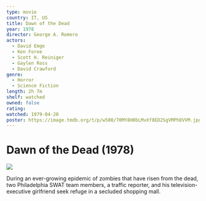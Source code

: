 ```yaml
---
type: movie
country: IT, US
title: Dawn of the Dead
year: 1978
director: George A. Romero
actors:
  - David Emge
  - Ken Foree
  - Scott H. Reiniger
  - Gaylen Ross
  - David Crawford
genre:
  - Horror
  - Science Fiction
length: 2h 7m
shelf: watched
owned: false
rating:
watched: 1979-04-20
poster: https://image.tmdb.org/t/p/w500/70MY8H0bLMvXf8ED2SgVMPhDVVM.jpg
---
```


# Dawn of the Dead (1978)

![](https://image.tmdb.org/t/p/w500/70MY8H0bLMvXf8ED2SgVMPhDVVM.jpg)

During an ever-growing epidemic of zombies that have risen from the dead, two Philadelphia SWAT team members, a traffic reporter, and his television-executive girlfriend seek refuge in a secluded shopping mall.